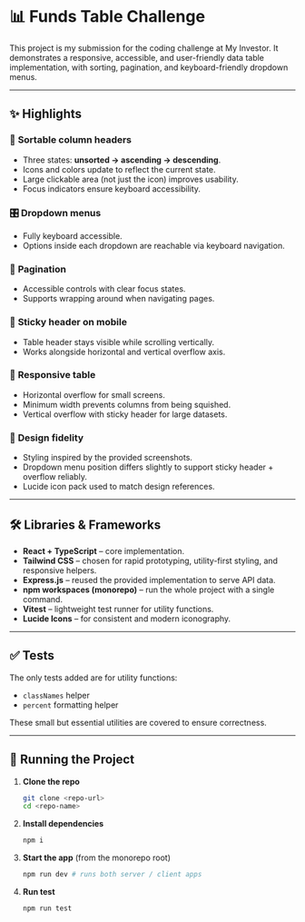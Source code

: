 # 📊 Funds Table Challenge

This project is my submission for the coding challenge at My Investor.
It demonstrates a responsive, accessible, and user-friendly data table
implementation, with sorting, pagination, and keyboard-friendly dropdown menus.

---

## ✨ Highlights

### 🔼 **Sortable column headers**

- Three states: **unsorted → ascending → descending**.
- Icons and colors update to reflect the current state.
- Large clickable area (not just the icon) improves usability.
- Focus indicators ensure keyboard accessibility.

### 🎛 **Dropdown menus**

- Fully keyboard accessible.
- Options inside each dropdown are reachable via keyboard navigation.

### 📄 **Pagination**

- Accessible controls with clear focus states.
- Supports wrapping around when navigating pages.

### 📌 **Sticky header on mobile**

- Table header stays visible while scrolling vertically.
- Works alongside horizontal and vertical overflow axis.

### 📱 **Responsive table**

- Horizontal overflow for small screens.
- Minimum width prevents columns from being squished.
- Vertical overflow with sticky header for large datasets.

### 🎨 **Design fidelity**

- Styling inspired by the provided screenshots.
- Dropdown menu position differs slightly to support sticky header + overflow
  reliably.
- Lucide icon pack used to match design references.

---

## 🛠️ Libraries & Frameworks

- **React + TypeScript** – core implementation.
- **Tailwind CSS** – chosen for rapid prototyping, utility-first styling, and
  responsive helpers.
- **Express.js** – reused the provided implementation to serve API data.
- **npm workspaces (monorepo)** – run the whole project with a single command.
- **Vitest** – lightweight test runner for utility functions.
- **Lucide Icons** – for consistent and modern iconography.

---

## ✅ Tests

The only tests added are for utility functions:

- `classNames` helper
- `percent` formatting helper

These small but essential utilities are covered to ensure correctness.

---

## 🚀 Running the Project

1. **Clone the repo**
   ```bash
   git clone <repo-url>
   cd <repo-name>
   ```
2. **Install dependencies**
   ```bash
   npm i
   ```
3. **Start the app** (from the monorepo root)
   ```bash
   npm run dev # runs both server / client apps
   ```
4. **Run test**
   ```bash
   npm run test
   ```
